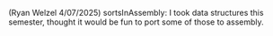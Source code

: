 (Ryan Welzel 4/07/2025) 
sortsInAssembly: 
I took data structures this semester, thought it would be fun to port some of those to assembly.
